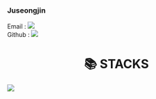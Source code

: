 ### Juseongjin
Email : <a href="mailto:cyse3062@naver.com" target="_blank"><img src="https://img.shields.io/badge/Naver-EA4335?style=flat-square&logo=Naver&logoColor=white"/></a><br>
Github : <a href="https://github.com/juseongjin" target="_blank"><img src="https://img.shields.io/badge/github-181717?style=flat-square&logo=github&logoColor=white"/></a><br>
<div align=center><h1>📚 STACKS</h1></div>
<a href="" target="_blank"><img src="https://img.shields.io/badge/HTML-E34F26?style=flat-square&logo=HTML&logoColor=white"/></a>
